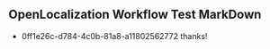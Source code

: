 ## OpenLocalization Workflow Test MarkDown
* 0ff1e26c-d784-4c0b-81a8-a11802562772 thanks!

<!--HONumber=Jul16_HO3-->


